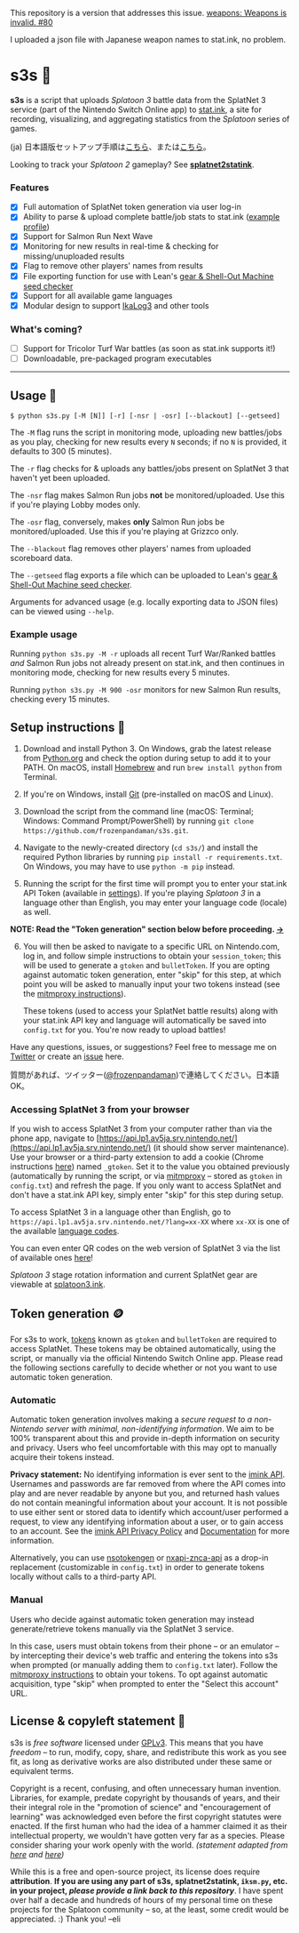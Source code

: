 This repository is a version that addresses this issue. [weapons: Weapons is invalid. #80](https://github.com/frozenpandaman/s3s/issues/80)

I uploaded a json file with Japanese weapon names to stat.ink, no problem.

s3s 🦑
=====

**s3s** is a script that uploads _Splatoon 3_ battle data from the SplatNet 3 service (part of the Nintendo Switch Online app) to [stat.ink](https://stat.ink/), a site for recording, visualizing, and aggregating statistics from the *Splatoon* series of games.

(ja) 日本語版セットアップ手順は[こちら](https://vanillasalt.net/2022/10/10/how-to-use-s3s/)、または[こちら](https://zenn.dev/hibikine/articles/1febb4eb03b604)。

Looking to track your _Splatoon 2_ gameplay? See **[splatnet2statink](https://github.com/frozenpandaman/splatnet2statink)**.

### Features
 - [x] Full automation of SplatNet token generation via user log-in
 - [x] Ability to parse & upload complete battle/job stats to stat.ink ([example profile](https://stat.ink/@frozenpandaman/spl3))
 - [x] Support for Salmon Run Next Wave
 - [x] Monitoring for new results in real-time & checking for missing/unuploaded results
 - [x] Flag to remove other players' names from results
 - [x] File exporting function for use with Lean's [gear & Shell-Out Machine seed checker](https://leanny.github.io/splat3seedchecker/)
 - [x] Support for all available game languages
 - [x] Modular design to support [IkaLog3](https://github.com/hasegaw/IkaLog3) and other tools

### What's coming?
 - [ ] Support for Tricolor Turf War battles (as soon as stat.ink supports it!)
 - [ ] Downloadable, pre-packaged program executables

---

## Usage 🐙
```
$ python s3s.py [-M [N]] [-r] [-nsr | -osr] [--blackout] [--getseed]
```

The `-M` flag runs the script in monitoring mode, uploading new battles/jobs as you play, checking for new results every `N` seconds; if no `N` is provided, it defaults to 300 (5 minutes).

The `-r` flag checks for & uploads any battles/jobs present on SplatNet 3 that haven't yet been uploaded.

The `-nsr` flag makes Salmon Run jobs **not** be monitored/uploaded. Use this if you're playing Lobby modes only.

The `-osr` flag, conversely, makes **only** Salmon Run jobs be monitored/uploaded. Use this if you're playing at Grizzco only.

The `--blackout` flag removes other players' names from uploaded scoreboard data.

The `--getseed` flag exports a file which can be uploaded to Lean's [gear & Shell-Out Machine seed checker](https://leanny.github.io/splat3seedchecker/).

Arguments for advanced usage (e.g. locally exporting data to JSON files) can be viewed using `--help`.

### Example usage

Running `python s3s.py -M -r` uploads all recent Turf War/Ranked battles _and_ Salmon Run jobs not already present on stat.ink, and then continues in monitoring mode, checking for new results every 5 minutes.

Running `python s3s.py -M 900 -osr` monitors for new Salmon Run results, checking every 15 minutes.

## Setup instructions 🔰

1. Download and install Python 3. On Windows, grab the latest release from [Python.org](https://www.python.org/downloads/windows/) and check the option during setup to add it to your PATH. On macOS, install [Homebrew](https://brew.sh/) and run `brew install python` from Terminal.

2. If you're on Windows, install [Git](https://git-scm.com/download/win) (pre-installed on macOS and Linux).

3. Download the script from the command line (macOS: Terminal; Windows: Command Prompt/PowerShell) by running `git clone https://github.com/frozenpandaman/s3s.git`.

4. Navigate to the newly-created directory (`cd s3s/`) and install the required Python libraries by running `pip install -r requirements.txt`. On Windows, you may have to use `python -m pip` instead.

5. Running the script for the first time will prompt you to enter your stat.ink API Token (available in [settings](https://stat.ink/profile)). If you're playing _Splatoon 3_ in a language other than English, you may enter your language code (locale) as well.

**NOTE: Read the "Token generation" section below before proceeding. [→](#token-generation-)**

6. You will then be asked to navigate to a specific URL on Nintendo.com, log in, and follow simple instructions to obtain your `session_token`; this will be used to generate a `gtoken` and `bulletToken`. If you are opting against automatic token generation, enter "skip" for this step, at which point you will be asked to manually input your two tokens instead (see the [mitmproxy instructions](https://github.com/frozenpandaman/s3s/wiki/mitmproxy-instructions)).

    These tokens (used to access your SplatNet battle results) along with your stat.ink API key and language will automatically be saved into `config.txt` for you. You're now ready to upload battles!

Have any questions, issues, or suggestions? Feel free to message me on [Twitter](https://twitter.com/frozenpandaman) or create an [issue](https://github.com/frozenpandaman/s3s/issues) here.

質問があれば、ツイッター([@frozenpandaman](https://twitter.com/frozenpandaman))で連絡してください。日本語OK。

### Accessing SplatNet 3 from your browser

If you wish to access SplatNet 3 from your computer rather than via the phone app, navigate to [https://api.lp1.av5ja.srv.nintendo.net/](https://api.lp1.av5ja.srv.nintendo.net/) (it should show server maintenance). Use your browser or a third-party extension to add a cookie (Chrome instructions [here](https://developer.chrome.com/docs/devtools/storage/cookies/)) named `_gtoken`. Set it to the value you obtained previously (automatically by running the script, or via [mitmproxy](https://github.com/frozenpandaman/s3s/wiki/mitmproxy-instructions) – stored as `gtoken` in `config.txt`) and refresh the page. If you only want to access SplatNet and don't have a stat.ink API key, simply enter "skip" for this step during setup.

To access SplatNet 3 in a language other than English, go to `https://api.lp1.av5ja.srv.nintendo.net/?lang=xx-XX` where `xx-XX` is one of the available [language codes](https://github.com/frozenpandaman/s3s/wiki/languages).

You can even enter QR codes on the web version of SplatNet 3 via the list of available ones [here](https://github.com/frozenpandaman/s3s/wiki/list-of-qr-codes)!

*Splatoon 3* stage rotation information and current SplatNet gear are viewable at [splatoon3.ink](https://splatoon3.ink/).


## Token generation 🪙

For s3s to work, [tokens](https://en.wikipedia.org/wiki/Access_token) known as `gtoken` and `bulletToken` are required to access SplatNet. These tokens may be obtained automatically, using the script, or manually via the official Nintendo Switch Online app. Please read the following sections carefully to decide whether or not you want to use automatic token generation.

### Automatic

Automatic token generation involves making a *secure request to a non-Nintendo server with minimal, non-identifying information*. We aim to be 100% transparent about this and provide in-depth information on security and privacy. Users who feel uncomfortable with this may opt to manually acquire their tokens instead.

**Privacy statement:** No identifying information is ever sent to the [imink API](https://status.imink.app/). Usernames and passwords are far removed from where the API comes into play and are never readable by anyone but you, and returned hash values do not contain meaningful information about your account. It is not possible to use either sent or stored data to identify which account/user performed a request, to view any identifying information about a user, or to gain access to an account. See the [imink API Privacy Policy](https://github.com/JoneWang/imink/wiki/Privacy-Policy) and [Documentation](https://github.com/JoneWang/imink/wiki/imink-API-Documentation) for more information.

Alternatively, you can use [nsotokengen](https://github.com/clovervidia/nsotokengen) or [nxapi-znca-api](https://github.com/samuelthomas2774/nxapi-znca-api) as a drop-in replacement (customizable in `config.txt`) in order to generate tokens locally without calls to a third-party API.

### Manual

Users who decide against automatic token generation may instead generate/retrieve tokens manually via the SplatNet 3 service.

In this case, users must obtain tokens from their phone – or an emulator – by intercepting their device's web traffic and entering the tokens into s3s when prompted (or manually adding them to `config.txt` later). Follow the [mitmproxy instructions](https://github.com/frozenpandaman/s3s/wiki/mitmproxy-instructions) to obtain your tokens. To opt against automatic acquisition, type "skip" when prompted to enter the "Select this account" URL.

## License & copyleft statement 🏴

s3s is _free software_ licensed under [GPLv3](https://www.gnu.org/licenses/gpl-3.0.html). This means that you have _freedom_ – to run, modify, copy, share, and redistribute this work as you see fit, as long as derivative works are also distributed under these same or equivalent terms.

Copyright is a recent, confusing, and often unnecessary human invention. Libraries, for example, predate copyright by thousands of years, and their their integral role in the "promotion of science" and "encouragement of learning" was acknowledged even before the first copyright statutes were enacted. If the first human who had the idea of a hammer claimed it as their intellectual property, we wouldn't have gotten very far as a species. Please consider sharing your work openly with the world. _(statement adapted from [here](https://tspace.library.utoronto.ca/bitstream/1807/89456/1/Katz%20Copyright%2C%20Exhaustion.pdf) and [here](https://www2.hawaii.edu/~larkinrt/about/))_

While this is a free and open-source project, its license does require **attribution**. **If you are using any part of s3s, splatnet2statink, `iksm.py`, etc. in your project, _please provide a link back to this repository_**. I have spent over half a decade and hundreds of hours of my personal time on these projects for the Splatoon community – so, at the least, some credit would be appreciated. :) Thank you! –eli
